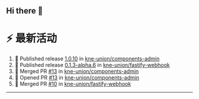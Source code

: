 ## Hi there 👋

<!--

**Here are some ideas to get you started:**

🙋‍♀️ A short introduction - what is your organization all about?
🌈 Contribution guidelines - how can the community get involved?
👩‍💻 Useful resources - where can the community find your docs? Is there anything else the community should know?
🍿 Fun facts - what does your team eat for breakfast?
🧙 Remember, you can do mighty things with the power of [Markdown](https://docs.github.com/github/writing-on-github/getting-started-with-writing-and-formatting-on-github/basic-writing-and-formatting-syntax)
-->


# ⚡ 最新活动

<!--START_SECTION:activity-->
1. 🚀 Published release [1.0.10](https://github.com/kne-union/components-admin/releases/tag/1.0.10) in [kne-union/components-admin](https://github.com/kne-union/components-admin)
2. 🚀 Published release [0.1.3-alpha.6](https://github.com/kne-union/fastify-webhook/releases/tag/0.1.3-alpha.6) in [kne-union/fastify-webhook](https://github.com/kne-union/fastify-webhook)
3. 🎉 Merged PR [#13](https://github.com/kne-union/components-admin/pull/13) in [kne-union/components-admin](https://github.com/kne-union/components-admin)
4. 💪 Opened PR [#13](https://github.com/kne-union/components-admin/pull/13) in [kne-union/components-admin](https://github.com/kne-union/components-admin)
5. 🎉 Merged PR [#10](https://github.com/kne-union/fastify-webhook/pull/10) in [kne-union/fastify-webhook](https://github.com/kne-union/fastify-webhook)
<!--END_SECTION:activity-->

---
